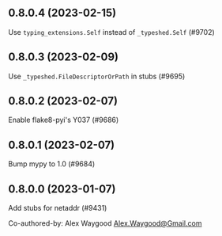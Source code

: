 ## 0.8.0.4 (2023-02-15)

Use `typing_extensions.Self` instead of `_typeshed.Self` (#9702)

## 0.8.0.3 (2023-02-09)

Use `_typeshed.FileDescriptorOrPath` in stubs (#9695)

## 0.8.0.2 (2023-02-07)

Enable flake8-pyi's Y037 (#9686)

## 0.8.0.1 (2023-02-07)

Bump mypy to 1.0 (#9684)

## 0.8.0.0 (2023-01-07)

Add stubs for netaddr (#9431)

Co-authored-by: Alex Waygood <Alex.Waygood@Gmail.com>

